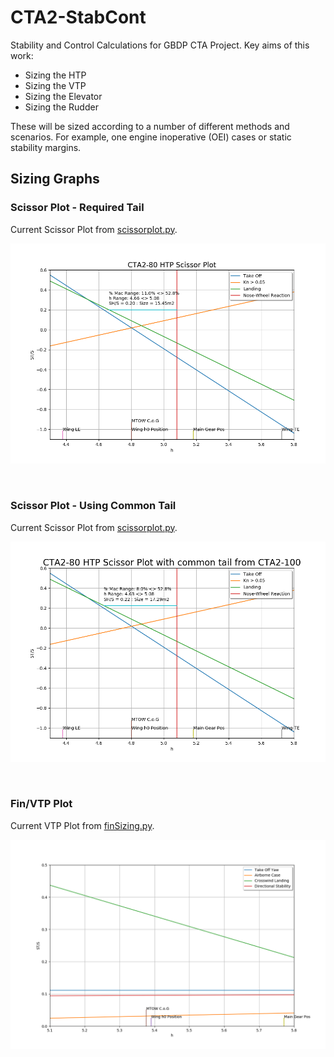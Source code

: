 # CTA2-StabCont
Stability and Control Calculations for GBDP CTA Project. Key aims of this work:

- Sizing the HTP
- Sizing the VTP
- Sizing the Elevator
- Sizing the Rudder

These will be sized according to a number of different methods and scenarios. For example, one engine inoperative (OEI) cases or static stability margins.

## Sizing Graphs
### Scissor Plot - Required Tail
Current Scissor Plot from <a href="scissorplot.py">scissorplot.py</a>.
<p align="center">
<img src="tailplot.png?raw=true" />
</p>
<br />

### Scissor Plot - Using Common Tail
Current Scissor Plot from <a href="scissorplot.py">scissorplot.py</a>.
<p align="center">
<img src="tailplot-80-common.png?raw=true" />
</p>
<br />

### Fin/VTP Plot
Current VTP Plot from <a href="finSizing.py">finSizing.py</a>.
<p align="center">
<img src="finplot.png?raw=true" />
</p>
